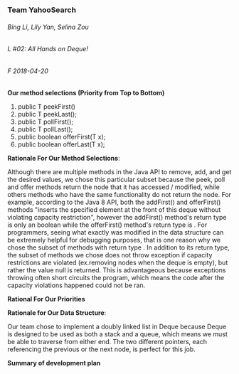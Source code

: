 ### Team YahooSearch
###### Bing Li, Lily Yan, Selina Zou
###### L #02: All Hands on Deque! 
###### F 2018-04-20


**Our method selections (Priority from Top to Bottom)**
  1. public T peekFirst()
  2. public T peekLast();
  3. public T pollFirst();
  4. public T pollLast();
  5. public boolean offerFirst(T x);
  6. public boolean offerLast(T x);
   
**Rationale For Our Method Selections**:

Although there are multiple methods in the Java API to remove, add, and get the desired values, we chose this particular subset because the peek, poll and offer methods return the node that it has accessed / modified, while others methods who have the same functionality do not return the node. For example, according to the Java 8 API, both the addFirst() and offerFirst() methods "inserts the specified element at the front of this deque without violating capacity restriction", however the addFirst() method's return type is only an boolean while the offerFirst() method's return type is <E>. For programmers, seeing what exactly was modified in the data structure can be extremely helpful for debugging purposes, that is one reason why we chose the subset of methods with return type <E>. In addition to its return type, the subset of methods we chose does not throw exception if capacity restrictions are violated (ex.removing nodes when the deque is empty), but rather the value null is returned. This is advantageous because exceptions throwing often short circuits the program, which means the code after the capacity violations happened could not be ran.
  
**Rational For Our Priorities**
   

**Rationale for Our Data Structure**: 

Our team chose to implement a doubly linked list in Deque because Deque is designed to be used as both a stack and a queue, which means we must be able to traverse from either end. The two different pointers, each referencing the previous or the next node, is perfect for this job. 


**Summary of development plan**
